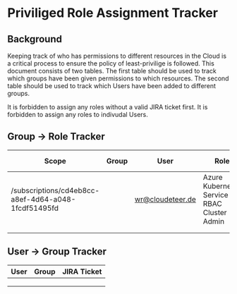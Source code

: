 # Priviliged Role Assignment Tracker

## Background

Keeping track of who has permissions to different resources in the Cloud is a critical process to ensure the policy of least-privilige is followed.
This document consists of two tables.
The first table should be used to track which groups have been given permissions to which resources.
The second table should be used to track which Users have been added to different groups.

It is forbidden to assign any roles without a valid JIRA ticket first.
It is forbidden to assign any roles to indivudal Users. 

## Group -> Role Tracker

| Scope | Group | User | Role | JIRA Ticket |
|-------|-------|------|------|-------------|
| /subscriptions/cd4eb8cc-a8ef-4d64-a048-1fcdf51495fd |      |wr@cloudeteer.de       |Azure Kubernetes Service RBAC Cluster Admin      |  ########           |
|       |       |      |      |             |
|       |       |      |      |             |

## User -> Group Tracker

| User | Group | JIRA Ticket |
|------|-------|-------------|
|      |       |             |
|      |       |             |
|      |       |             |